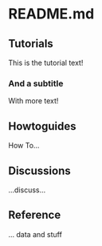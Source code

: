 # README.md
## Tutorials
This is the tutorial text!

### And a subtitle
With more text!

## Howtoguides
How To...

## Discussions
...discuss...

## Reference
... data and stuff
